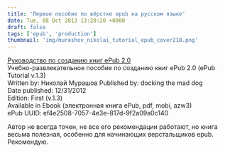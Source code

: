 ```yaml
---
title: 'Первое пособие по вёрстке epub на русском языке'
date: Tue, 08 Oct 2013 13:28:20 +0000
draft: false
tags: ['epub', 'production']
thumbnail: 'img/murashov_nikolai_tutorial_epub_cover218.png'
---
```



[Руководство по созданию книг ePub 2.0](https://www.box.com/s/q2ow5ys3h392dh7jy31g)  
Учебно-развлекательное пособие по созданию книг ePub 2.0 (ePub Tutorial v.1.3)  
Written by: Николай Мурашов 
Published by: docking the mad dog  
Date published: 12/31/2012  
Edition: First (v.1.3)\
Available in Ebook (электронная книга ePub, pdf, mobi, azw3)\
ePub UUID: ef4e2508-7057-4e3e-817d-9f2a09a0c140

Автор не всегда точен, не все его рекомендации работают, но книга весьма полезная, особенно для начинающих верстальщиков epub. Рекомендую.